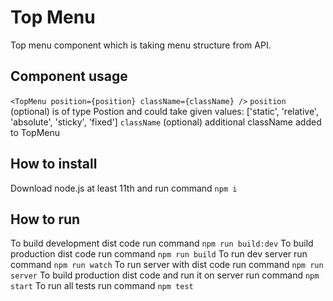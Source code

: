 # Top Menu
Top menu component which is taking menu structure from API.

## Component usage
`<TopMenu position={position} className={className} />`
`position` (optional) is of type Postion and could take given values: ['static', 'relative', 'absolute', 'sticky', 'fixed']
`className` (optional) additional className added to TopMenu

## How to install
Download node.js at least 11th and run command `npm i`

## How to run
To build development dist code run command `npm run build:dev`
To build production dist code run command `npm run build`
To run dev server run command `npm run watch`
To run server with dist code run command `npm run server`
To build production dist code and run it on server run command `npm start`
To run all tests run command `npm test`
